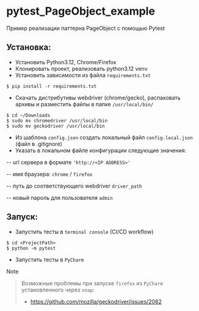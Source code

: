 # pytest_PageObject_example
Пример реализации паттерна PageObject с помощью Pytest 

## Установка:
- Установить Python3.12, Chrome/Firefox
- Клонировать проект, реализовать python3.12 venv
- Установить зависимости из файла `requirements.txt`
```code
$ pip install -r requirements.txt
```
- Скачать дистрибутивы webdriver (chrome/gecko), распаковать архивы и разместить файлы в папке `/usr/local/bin/`
```code
$ cd ~/Downloads
$ sudo mv chromedriver /usr/local/bin
$ sudo mv geckodriver /usr/local/bin
```
- Из шаблона `config.json` создать локальный файл `config.local.json` (файл в .gitignore)
- Указать в локальном файле конфигурации следующие значения:

-- url сервера в формате `'http://<IP ADDRESS>'`

-- имя браузера: `chrome` / `firefox`

-- путь до соответствующего webdriver `driver_path`

-- новый пароль для пользователя `admin`

## Запуск:
- Запустить тесты в `terminal console` (CI/CD workflow)
```code
$ cd <ProjectPath>
$ python -m pytest 
```
- Запустить тесты в `PyCharm`

> [!NOTE]

> Возможные проблемы при запуске `firefox` из `PyCharm` установленного через `snap`:
> - https://github.com/mozilla/geckodriver/issues/2062

